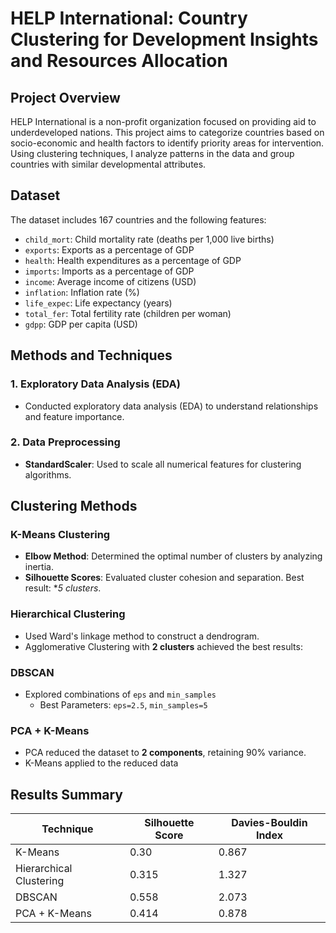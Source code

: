 # HELP International: Country Clustering for Development Insights and Resources Allocation
## Project Overview
HELP International is a non-profit organization focused on providing aid to underdeveloped nations. This project aims to categorize countries based on socio-economic and health factors to identify priority areas for intervention. Using clustering techniques, I analyze patterns in the data and group countries with similar developmental attributes.

## Dataset
The dataset includes 167 countries and the following features:

- `child_mort`: Child mortality rate (deaths per 1,000 live births)
- `exports`: Exports as a percentage of GDP
- `health`: Health expenditures as a percentage of GDP
- `imports`: Imports as a percentage of GDP
- `income`: Average income of citizens (USD)
- `inflation`: Inflation rate (%)
- `life_expec`: Life expectancy (years)
- `total_fer`: Total fertility rate (children per woman)
- `gdpp`: GDP per capita (USD)

## Methods and Techniques
### 1. Exploratory Data Analysis (EDA)
- Conducted exploratory data analysis (EDA) to understand relationships and feature importance.

### 2. Data Preprocessing
- **StandardScaler**: Used to scale all numerical features for clustering algorithms.

## Clustering Methods

### K-Means Clustering
- **Elbow Method**: Determined the optimal number of clusters by analyzing inertia.
- **Silhouette Scores**: Evaluated cluster cohesion and separation. Best result: **5 clusters*.

### Hierarchical Clustering
- Used Ward's linkage method to construct a dendrogram.
- Agglomerative Clustering with **2 clusters** achieved the best results:

### DBSCAN
- Explored combinations of `eps` and `min_samples`
  - Best Parameters: `eps=2.5`, `min_samples=5`

### PCA + K-Means
- PCA reduced the dataset to **2 components**, retaining 90% variance.
- K-Means applied to the reduced data

## Results Summary

| Technique                | Silhouette Score | Davies-Bouldin Index |
|--------------------------|------------------|----------------------|
| K-Means                  | 0.30             | 0.867                |
| Hierarchical Clustering  | 0.315            | 1.327                |
| DBSCAN                   | 0.558            | 2.073                |
| PCA + K-Means            | 0.414            | 0.878                |



